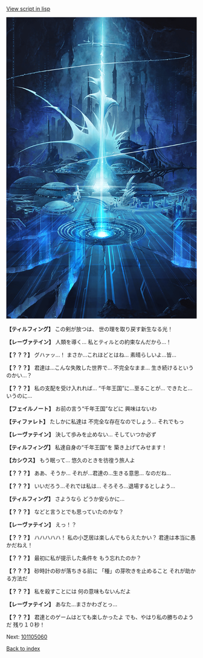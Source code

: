 [View script in lisp](../scripts/101105053.txt)

![profound.png](../images/backgrounds/profound.png)

**【ティルフィング】**
この剣が放つは、
世の理を取り戻す新生なる光！

**【レーヴァテイン】**
人類を導く…
私とティルとの約束なんだから…！

**【？？？】**
グハァッ…！
まさか…これほどとはね…
素晴らしいよ…皆…

**【？？？】**
君達は…こんな失敗した世界で…
不完全なまま…
生き続けるというのかい…？

**【？？？】**
私の支配を受け入れれば…
“千年王国”に…至ることが…
できたと…いうのに…

**【フェイルノート】**
お前の言う“千年王国”などに
興味はないわ

**【ティファレト】**
たしかに私達は
不完全な存在なのでしょう…
それでもっ

**【レーヴァテイン】**
決して歩みを止めない…
そしていつか必ず

**【ティルフィング】**
私達自身の“千年王国”を
築き上げてみせます！

**【カシウス】**
もう眠って…
悠久のときを彷徨う旅人よ

**【？？？】**
ああ、そうか…
それが…君達の…生きる意思…
なのだね…

**【？？？】**
いいだろう…それでは私は…
そろそろ…退場するとしよう…

**【ティルフィング】**
さようなら
どうか安らかに…

**【？？？】**
などと言うとでも思っていたのかな？

**【レーヴァテイン】**
えっ！？

**【？？？】**
ハハハハハ！
私の小芝居は楽しんでもらえたかい？
君達は本当に愚かだねえ！

**【？？？】**
最初に私が提示した条件を
もう忘れたのか？

**【？？？】**
砂時計の砂が落ちきる前に
「種」の芽吹きを止めること
それが助かる方法だ

**【？？？】**
私を殺すことには
何の意味もないんだよ

**【レーヴァテイン】**
あなた…まさかわざとっ…

**【？？？】**
君達とのゲームはとても楽しかったよ
でも、やはり私の勝ちのようだ
残り１０秒！

Next: [101105060](101105060.md)

[Back to index](index.md)
